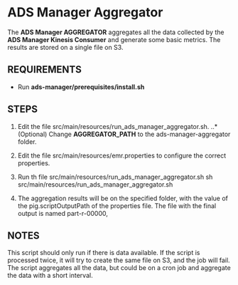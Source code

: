 # ADS Manager Aggregator
The **ADS Manager AGGREGATOR** aggregates all the data collected by the
**ADS Manager Kinesis Consumer** and generate some basic metrics.
 The results are stored on a single file on S3.

## REQUIREMENTS
 + Run **ads-manager/prerequisites/install.sh**

## STEPS
 1. Edit the file src/main/resources/run_ads_manager_aggregator.sh.
   ..* (Optional) Change **AGGREGATOR_PATH** to the ads-manager-aggregator folder.

 2. Edit the file src/main/resources/emr.properties to configure the correct properties.

 3. Run th file src/main/resources/run_ads_manager_aggregator.sh
        sh src/main/resources/run_ads_manager_aggregator.sh

 4. The aggregation results will be on the specified folder, with the value of the  pig.scriptOutputPath
  of the properties file. The file with the final output is named part-r-00000,


## NOTES
   This script should only run if there is data available.
   If the script is processed twice, it will try to create the same file on S3, and the job will fail.
   The script aggregates all the data, but could be on a cron job and aggregate the data
   with a short interval.



